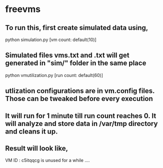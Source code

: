 # freevms

## To run this, first create simulated data using,

python simulation.py [vm count: default(10)]

## Simulated files vms.txt and <vmid>.txt will get generated in "sim/" folder in the same place

python vmutilization.py [run count: default(60)]

## utlization configurations are in vm.config files. Those can be tweaked before every execution

## It will run for 1 minute till run count reaches 0. It will analyze and store data in /var/tmp directory and cleans it up.
## Result will look like,

VM ID : c5itqqcg is unused for a while
....



